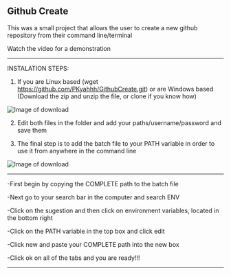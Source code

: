 Github Create
----------------------------------------------------
This was a small project that allows the user to create a new github repository from their command line/terminal

Watch the video for a demonstration

----------------------------------------------------
INSTALATION STEPS:
1. If you are Linux based (wget https://github.com/PKyahhh/GithubCreate.git) or are Windows based (Download the zip and unzip the file, or clone if you know how)

  ![Image of download](https://lh3.googleusercontent.com/-sVs5xthbeLY/X4HIZQ6HNfI/AAAAAAAAQ1E/7jrltkbRoYQnSJehsjNcALPjVrUIotApQCK8BGAsYHg/s0/Capture.PNG)

2. Edit both files in the folder and add your paths/username/password and save them

3. The final step is to add the batch file to your PATH variable in order to use it from anywhere in the command line 

![Image of download](https://lh3.googleusercontent.com/-ENXsWaOFC28/X4HMOWONF9I/AAAAAAAAQ2M/l7EUAAgcBygUB2DAjn-2C_e9xR57h1UBACK8BGAsYHg/s0/Capture3.PNG)
***
  -First begin by copying the COMPLETE path to the batch file

  -Next go to your search bar in the computer and search ENV

  -Click on the sugestion and then click on environment variables, located in the bottom right

  -Click on the PATH variable in the top box and click edit

  -Click new and paste your COMPLETE path into the new box

  -Click ok on all of the tabs and you are ready!!!
***  
  
  
  



